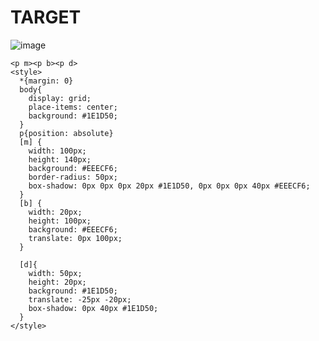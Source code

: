 # TARGET

![image](https://github.com/gaschneider/cssbattle/assets/16023844/10e4fe87-2f1d-4397-8ffe-268b0d882202)

```
<p m><p b><p d>
<style>
  *{margin: 0}
  body{
    display: grid;
    place-items: center;
    background: #1E1D50;
  }
  p{position: absolute}
  [m] {
    width: 100px;
    height: 140px;
    background: #EEECF6;
    border-radius: 50px;
    box-shadow: 0px 0px 0px 20px #1E1D50, 0px 0px 0px 40px #EEECF6;
  }
  [b] {
    width: 20px;
    height: 100px;
    background: #EEECF6;
    translate: 0px 100px;
  }

  [d]{
    width: 50px;
    height: 20px;
    background: #1E1D50;
    translate: -25px -20px;
    box-shadow: 0px 40px #1E1D50;
  }
</style>
```
